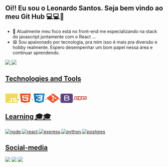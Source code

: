 ## Oi!! Eu sou o Leonardo Santos. Seja bem vindo ao meu Git Hub  💻💻👋

<!--
**LeonardoOliveira3010/LeonardoOliveira3010** is a ✨ _special_ ✨ repository because its `README.md` (this file) appears on your GitHub profile.

Here are some ideas to get you started:

- 🔭 I’m currently working on ...
- 🌱 I’m currently learning ...
- 👯 I’m looking to collaborate on ...
- 🤔 I’m looking for help with ...
- 💬 Ask me about ...
- 📫 How to reach me: ...
- 😄 Pronouns: ...
- ⚡ Fun fact: ...
-->

- 🌱 Atualmente meu foco está no front-end me especializando na stack do javascript juntamente com o React ...
- 😄 Sou apaixonado por tecnologia, pra mim isso é mais pra diversão e hobby realmente. Espero desempenhar um bom papel nessa área e continuar aprendendo.

<div>
  <a href="https://github.com/LeonardoOliveira3010">
  <img height="180em" src="https://github-readme-stats.vercel.app/api?username=LeonardoOliveira3010&show_icons=true&theme=midnight-purple&include_all_commits=true&count_private=true"/>
  <img height="180em" src="https://github-readme-stats.vercel.app/api/top-langs/?username=LeonardoOliveira3010&layout=compact&langs_count=7&theme=midnight-purple"/>
</div>

##
  
## Technologies and Tools  
<div style="display: inline_block"><br>
  <img align="center" alt="Leo-Js" height="30" width="40" src="https://raw.githubusercontent.com/devicons/devicon/master/icons/javascript/javascript-plain.svg">
  <img align="center" alt="Leo-HTML" height="30" width="40" src="https://raw.githubusercontent.com/devicons/devicon/master/icons/html5/html5-original.svg">
  <img align="center" alt="Leo-CSS" height="30" width="40" src="https://raw.githubusercontent.com/devicons/devicon/master/icons/css3/css3-original.svg">
  <img align="center" alt="Leo-Js" height="30" width="40" src="https://github.com/devicons/devicon/blob/master/icons/git/git-original.svg">
  <img align="center" alt="Leo-Js" height="30" width="40" src="https://github.com/devicons/devicon/blob/master/icons/bootstrap/bootstrap-plain.svg">
  <img align="center" alt="Leo-Js" height="30" width="40" src="https://github.com/devicons/devicon/blob/master/icons/npm/npm-original-wordmark.svg">
</div>

##

## Learning 🎓🎓
<div>
  <img align="center" alt="node"  src="https://img.shields.io/badge/Node.js-43853D?style=for-the-badge&logo=node.js&logoColor=white">
  <img align="center" alt="react"  src="https://img.shields.io/badge/React-20232A?style=for-the-badge&logo=react&logoColor=61DAFB">
  <img align="center" alt="express"  src="https://img.shields.io/badge/Express.js-404D59?style=for-the-badge">
  <img align="center" alt="python"  src="https://img.shields.io/badge/Python-14354C?style=for-the-badge&logo=python&logoColor=white">
  <img align="center" alt="postgres"  src="https://img.shields.io/badge/PostgreSQL-316192?style=for-the-badge&logo=postgresql&logoColor=white">
   
</div>

##

## Social-media
<div> 
  
  <a href="https://discord.com/login" target="_blank"><img src="https://img.shields.io/badge/Discord-7289DA?style=for-the-badge&logo=discord&logoColor=white" target="_blank"></a> 
  <a href = "mailto:leonardo_oliveira3010@outlook.com"><img src="https://img.shields.io/badge/-Gmail-%23333?style=for-the-badge&logo=gmail&logoColor=white" target="_blank"></a>
  <a href="https://www.linkedin.com/in/leonardo-santos-812111102" target="_blank"><img src="https://img.shields.io/badge/-LinkedIn-%230077B5?style=for-the-badge&logo=linkedin&logoColor=white" target="_blank"></a>

 
</div>

